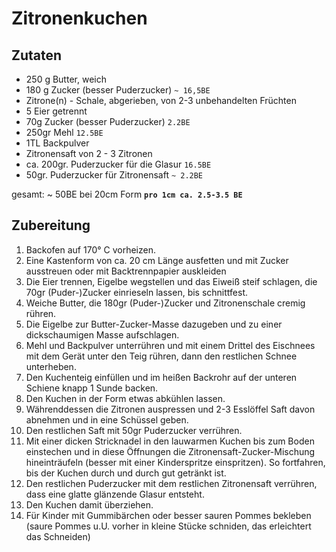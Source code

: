 # Zitronenkuchen

## Zutaten

- 250 g	Butter, weich
- 180 g	Zucker (besser Puderzucker) `~ 16,5BE`
- Zitrone(n) - Schale, abgerieben, von 2-3 unbehandelten Früchten
- 5 Eier getrennt
- 70g Zucker (besser Puderzucker) `2.2BE`
- 250gr Mehl `12.5BE`
- 1TL Backpulver
- Zitronensaft von 2 - 3 Zitronen
- ca. 200gr. Puderzucker für die Glasur `16.5BE`
- 50gr. Puderzucker für Zitronensaft `~ 2.2BE`

gesamt: ~ 50BE bei 20cm Form 
**`pro 1cm ca. 2.5-3.5 BE`**

## Zubereitung

1. Backofen auf 170° C vorheizen. 
1. Eine Kastenform von ca. 20 cm Länge ausfetten und mit Zucker ausstreuen oder mit Backtrennpapier auskleiden
1. Die Eier trennen, Eigelbe wegstellen und das Eiweiß steif schlagen, die 70gr (Puder-)Zucker einrieseln lassen, bis schnittfest.
1. Weiche Butter, die 180gr  (Puder-)Zucker und Zitronenschale cremig rühren. 
1. Die Eigelbe zur Butter-Zucker-Masse dazugeben und zu einer dickschaumigen Masse aufschlagen.
1. Mehl und Backpulver unterrühren und mit einem Drittel des Eischnees mit dem Gerät unter den Teig rühren, dann den restlichen Schnee unterheben.
1. Den Kuchenteig einfüllen und im heißen Backrohr auf der unteren Schiene knapp 1 Sunde backen.
1. Den Kuchen in der Form etwas abkühlen lassen.
1. Währenddessen die Zitronen auspressen und 2-3 Esslöffel Saft davon abnehmen und in eine Schüssel geben.
1. Den restlichen Saft mit 50gr Puderzucker verrühren.
1. Mit einer dicken Stricknadel in den lauwarmen Kuchen bis zum Boden einstechen und in diese Öffnungen die Zitronensaft-Zucker-Mischung hineinträufeln (besser mit einer Kinderspritze einspritzen). So fortfahren, bis der Kuchen durch und durch gut getränkt ist.
1. Den restlichen Puderzucker mit dem restlichen Zitronensaft verrühren, dass eine glatte glänzende Glasur entsteht.
1. Den Kuchen damit überziehen.
1. Für Kinder mit Gummibärchen oder besser sauren Pommes bekleben (saure Pommes u.U. vorher in kleine Stücke schniden, das erleichtert das Schneiden)

